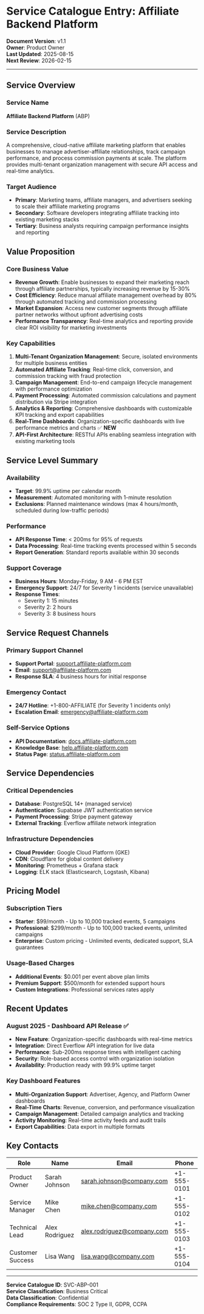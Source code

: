# Service Catalogue Entry: Affiliate Backend Platform

**Document Version**: v1.1  
**Owner**: Product Owner  
**Last Updated**: 2025-08-15  
**Next Review**: 2026-02-15

---

## Service Overview

### Service Name
**Affiliate Backend Platform** (ABP)

### Service Description
A comprehensive, cloud-native affiliate marketing platform that enables businesses to manage advertiser-affiliate relationships, track campaign performance, and process commission payments at scale. The platform provides multi-tenant organization management with secure API access and real-time analytics.

### Target Audience
- **Primary**: Marketing teams, affiliate managers, and advertisers seeking to scale their affiliate marketing programs
- **Secondary**: Software developers integrating affiliate tracking into existing marketing stacks
- **Tertiary**: Business analysts requiring campaign performance insights and reporting

## Value Proposition

### Core Business Value
- **Revenue Growth**: Enable businesses to expand their marketing reach through affiliate partnerships, typically increasing revenue by 15-30%
- **Cost Efficiency**: Reduce manual affiliate management overhead by 80% through automated tracking and commission processing
- **Market Expansion**: Access new customer segments through affiliate partner networks without upfront advertising costs
- **Performance Transparency**: Real-time analytics and reporting provide clear ROI visibility for marketing investments

### Key Capabilities
1. **Multi-Tenant Organization Management**: Secure, isolated environments for multiple business entities
2. **Automated Affiliate Tracking**: Real-time click, conversion, and commission tracking with fraud protection
3. **Campaign Management**: End-to-end campaign lifecycle management with performance optimization
4. **Payment Processing**: Automated commission calculations and payment distribution via Stripe integration
5. **Analytics & Reporting**: Comprehensive dashboards with customizable KPI tracking and export capabilities
6. **Real-Time Dashboards**: Organization-specific dashboards with live performance metrics and charts ✅ **NEW**
7. **API-First Architecture**: RESTful APIs enabling seamless integration with existing marketing tools

## Service Level Summary

### Availability
- **Target**: 99.9% uptime per calendar month
- **Measurement**: Automated monitoring with 1-minute resolution
- **Exclusions**: Planned maintenance windows (max 4 hours/month, scheduled during low-traffic periods)

### Performance
- **API Response Time**: < 200ms for 95% of requests
- **Data Processing**: Real-time tracking events processed within 5 seconds
- **Report Generation**: Standard reports available within 30 seconds

### Support Coverage
- **Business Hours**: Monday-Friday, 9 AM - 6 PM EST
- **Emergency Support**: 24/7 for Severity 1 incidents (service unavailable)
- **Response Times**: 
  - Severity 1: 15 minutes
  - Severity 2: 2 hours
  - Severity 3: 8 business hours

## Service Request Channels

### Primary Support Channel
- **Support Portal**: [support.affiliate-platform.com](https://support.affiliate-platform.com)
- **Email**: support@affiliate-platform.com
- **Response SLA**: 4 business hours for initial response

### Emergency Contact
- **24/7 Hotline**: +1-800-AFFILIATE (for Severity 1 incidents only)
- **Escalation Email**: emergency@affiliate-platform.com

### Self-Service Options
- **API Documentation**: [docs.affiliate-platform.com](https://docs.affiliate-platform.com)
- **Knowledge Base**: [help.affiliate-platform.com](https://help.affiliate-platform.com)
- **Status Page**: [status.affiliate-platform.com](https://status.affiliate-platform.com)

## Service Dependencies

### Critical Dependencies
- **Database**: PostgreSQL 14+ (managed service)
- **Authentication**: Supabase JWT authentication service
- **Payment Processing**: Stripe payment gateway
- **External Tracking**: Everflow affiliate network integration

### Infrastructure Dependencies
- **Cloud Provider**: Google Cloud Platform (GKE)
- **CDN**: Cloudflare for global content delivery
- **Monitoring**: Prometheus + Grafana stack
- **Logging**: ELK stack (Elasticsearch, Logstash, Kibana)

## Pricing Model

### Subscription Tiers
- **Starter**: $99/month - Up to 10,000 tracked events, 5 campaigns
- **Professional**: $299/month - Up to 100,000 tracked events, unlimited campaigns
- **Enterprise**: Custom pricing - Unlimited events, dedicated support, SLA guarantees

### Usage-Based Charges
- **Additional Events**: $0.001 per event above plan limits
- **Premium Support**: $500/month for extended support hours
- **Custom Integrations**: Professional services rates apply

## Recent Updates

### August 2025 - Dashboard API Release ✅
- **New Feature**: Organization-specific dashboards with real-time metrics
- **Integration**: Direct Everflow API integration for live data
- **Performance**: Sub-200ms response times with intelligent caching
- **Security**: Role-based access control with organization isolation
- **Availability**: Production ready with 99.9% uptime target

### Key Dashboard Features
- **Multi-Organization Support**: Advertiser, Agency, and Platform Owner dashboards
- **Real-Time Charts**: Revenue, conversion, and performance visualization
- **Campaign Management**: Detailed campaign analytics and tracking
- **Activity Monitoring**: Real-time activity feeds and audit trails
- **Export Capabilities**: Data export in multiple formats

## Key Contacts

| Role | Name | Email | Phone |
|------|------|-------|-------|
| Product Owner | Sarah Johnson | sarah.johnson@company.com | +1-555-0101 |
| Service Manager | Mike Chen | mike.chen@company.com | +1-555-0102 |
| Technical Lead | Alex Rodriguez | alex.rodriguez@company.com | +1-555-0103 |
| Customer Success | Lisa Wang | lisa.wang@company.com | +1-555-0104 |

---

**Service Catalogue ID**: SVC-ABP-001  
**Service Classification**: Business Critical  
**Data Classification**: Confidential  
**Compliance Requirements**: SOC 2 Type II, GDPR, CCPA